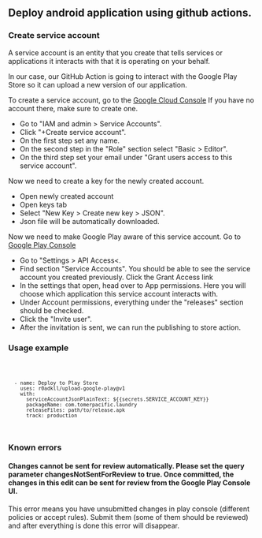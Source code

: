 ## Deploy android application using github actions.

### Create service account

A service account is an entity that you create that tells services or applications it interacts with that it is operating on your behalf.

In our case, our GitHub Action is going to interact with the Google Play Store so it can upload a new version of our application.

To create a service account, go to the <a href="http://console.cloud.google.com">Google Cloud Console</a> If you have no account there, make sure to create one. 

- Go to "IAM and admin > Service Accounts".
- Click "+Create service account".
- On the first step set any name.
- On the second step in the "Role" section select "Basic > Editor".
- On the third step set your email under "Grant users access to this service account".


Now we need to create a key for the newly created account.

- Open newly created account
- Open keys tab
- Select "New Key > Create new key > JSON". 
- Json file will be automatically downloaded.

Now we need to make Google Play aware of this service account. Go to <a href="https://play.google.com/console">Google Play Console</a>

- Go to "Settings > API Access<.
- Find section "Service Accounts". You should be able to see the service account you created previously. Click the Grant Access link
- In the settings that open, head over to App permissions. Here you will choose which application this service account interacts with. 
- Under Account permissions, everything under the "releases" section should be checked. 
- Click the "Invite user".
- After the invitation is sent, we can run the publishing to store action.

### Usage example

<code>
  
      - name: Deploy to Play Store
        uses: r0adkll/upload-google-play@v1
        with:
          serviceAccountJsonPlainText: ${{secrets.SERVICE_ACCOUNT_KEY}}
          packageName: com.tomerpacific.laundry
          releaseFiles: path/to/release.apk
          track: production
</code>

### Known errors

#### Changes cannot be sent for review automatically. Please set the query parameter changesNotSentForReview to true. Once committed, the changes in this edit can be sent for review from the Google Play Console UI.

This error means you have unsubmitted changes in play console (different policies or accept rules).
Submit them (some of them should be reviewed) and after everything is done this error will disappear.
